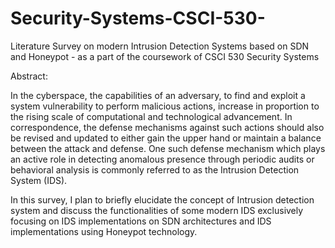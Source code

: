 # Security-Systems-CSCI-530-
Literature Survey on modern Intrusion Detection Systems based on SDN and Honeypot - as a part of the coursework of CSCI 530 Security Systems

Abstract:

In the cyberspace, the capabilities of an adversary, to find and exploit a system vulnerability to perform malicious actions, increase in proportion to the rising scale of computational
and technological advancement. In correspondence, the defense mechanisms against such actions should also be revised and updated to either gain the upper hand or maintain a balance
between the attack and defense. One such defense mechanism which plays an active role in detecting anomalous presence through periodic audits or behavioral analysis is commonly
referred to as the Intrusion Detection System (IDS).

In this survey, I plan to briefly elucidate the concept of Intrusion detection system and discuss the functionalities of some modern IDS exclusively focusing on IDS implementations on
SDN architectures and IDS implementations using Honeypot technology.
